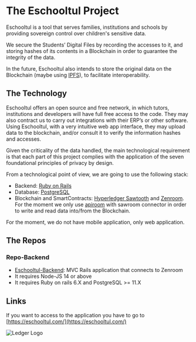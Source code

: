 # The Eschooltul Project

Eschooltul is a tool that serves families, institutions and schools by providing sovereign control over children's sensitive data.

We secure the Students’ Digital Files by recording the accesses to it, and storing hashes of its contents in a Blockchain in order to guarantee the integrity of the data. 

In the future, Eschooltul also intends to store the original data on the Blockchain (maybe using [IPFS](https://ipfs.io/)), to facilitate interoperability.


## The Technology

Eschooltul offers an open source and free network, in which tutors, institutions and developers will have full free access to the code. They may also contract us to carry out integrations with their ERP’s or other software. Using Eschooltul, with a very intuitive web app interface, they may upload data to the blockchain, and/or consult it to verify the information hashes and accesses.

Given the criticality of the data handled, the main technological requirement is that each part of this project complies with the application of the seven foundational principles of privacy by design.

From a technological point of view, we are going to use the following stack:

- Backend: [Ruby on Rails](https://rubyonrails.org/)
- Database: [PostgreSQL](https://www.postgresql.org/)
- Blockchain and SmartContracts: [Hyperledger Sawtooth](https://www.hyperledger.org/use/sawtooth) and [Zenroom](https://zenroom.org/). For the moment we only use [apiroom](https://apiroom.net/) with sawroom connector in order to write and read data into/from the Blockchain.

For the moment, we do not have mobile application, only web application. 

## The Repos

###  Repo-Backend
 - [Eschooltul-Backend](https://github.com/LedgerProject/eschooltul_backend): MVC Rails application that connects to Zenroom
 - It requires Node-JS 14 or above
 - It requires Ruby on rails 6.X and PostgreSQL >= 11.X


## Links

If you want to access to the application you have to go to [https://eschooltul.com/](https://eschooltul.com/)

![Ledger Logo](https://ledgerproject.eu/wp-content/uploads/2019/09/logo-l-h.png)


